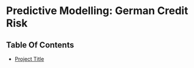 # Predictive Modelling: German Credit Risk 

## Table Of Contents  
- [Project Title](#DSCI310_Project_Group_12
)
